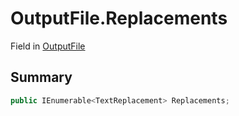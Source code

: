 # OutputFile.Replacements

Field in [OutputFile](/docs/api/csharp/yarn.compiler.upgrader.upgraderesult.outputfile.md)

## Summary



```csharp
public IEnumerable<TextReplacement> Replacements;
```

